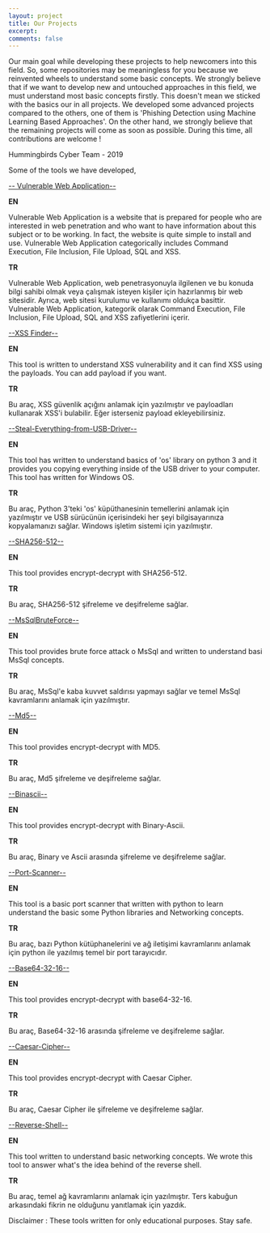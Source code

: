 ```yaml
---
layout: project
title: Our Projects
excerpt: 
comments: false
---
```


Our main goal while developing these projects to help newcomers into this field. So, some repositories may be meaningless for you because we reinvented wheels to understand some basic concepts. We strongly believe that if we want to develop new and untouched approaches in this field, we must understand most basic concepts firstly.  This doesn't mean we sticked with the basics our in all projects. We developed some advanced projects compared to the others, one of them is 'Phishing Detection using Machine Learning Based Approaches'. On the other hand, we strongly believe that the remaining projects will come as soon as possible. During this time, all contributions are welcome !

Hummingbirds Cyber Team - 2019

Some of the tools we have developed,

[-- Vulnerable Web Application--](https://github.com/OWASP/Vulnerable-Web-Application/)

**EN**

Vulnerable Web Application is a website that is prepared for people who are interested in web penetration and who want to have information about this subject or to be working. In fact, the website is quite simple to install and use.
Vulnerable Web Application categorically includes Command Execution, File Inclusion, File Upload, SQL and XSS.

**TR**

Vulnerable Web Application, web penetrasyonuyla ilgilenen ve bu konuda bilgi sahibi olmak veya çalışmak isteyen kişiler için hazırlanmış bir web sitesidir. Ayrıca, web sitesi kurulumu ve kullanımı oldukça basittir.
Vulnerable Web Application, kategorik olarak Command Execution, File Inclusion, File Upload, SQL and XSS zafiyetlerini içerir.



[--XSS Finder--](https://github.com/hummingbirdscyber/XSSFinder)

**EN**

This tool is written to understand XSS vulnerability and it can find XSS using the payloads. You can add payload if you want.

**TR**

Bu araç, XSS güvenlik açığını anlamak için yazılmıştır ve payloadları kullanarak XSS'i bulabilir. Eğer isterseniz payload ekleyebilirsiniz.



[--Steal-Everything-from-USB-Driver--](https://github.com/hummingbirdscyber/Steal-Everything-from-USB-Driver)

**EN**

This tool has written to understand basics of 'os' library on python 3 and it provides you copying everything inside of the USB driver to your computer. This tool has written for Windows OS.

**TR**

Bu araç, Python 3'teki 'os' küpüthanesinin temellerini anlamak için yazılmıştır ve USB sürücünün içerisindeki her şeyi bilgisayarınıza kopyalamanızı sağlar. Windows işletim sistemi için yazılmıştır.



[--SHA256-512--](https://github.com/hummingbirdscyber/SHA256-512)

**EN**

This tool provides encrypt-decrypt with SHA256-512.

**TR**

Bu araç, SHA256-512 şifreleme ve deşifreleme sağlar.



[--MsSqlBruteForce--](https://github.com/hummingbirdscyber/MsSqlBruteForce)

**EN**

This tool provides brute force attack o MsSql and written to understand basi MsSql concepts.

**TR**

Bu araç, MsSql'e kaba kuvvet saldırısı yapmayı sağlar ve temel MsSql kavramlarını anlamak için yazılmıştır.



[--Md5--](https://github.com/hummingbirdscyber/Md5)

**EN**

This tool provides encrypt-decrypt with MD5.

**TR**

Bu araç, Md5 şifreleme ve deşifreleme sağlar.



[--Binascii--](https://github.com/hummingbirdscyber/Binascii)

**EN**

This tool provides encrypt-decrypt with Binary-Ascii.

**TR**

Bu araç, Binary ve Ascii arasında şifreleme ve deşifreleme sağlar.



[--Port-Scanner--](https://github.com/hummingbirdscyber/Port-Scanner)

**EN**

This tool is a basic port scanner that written with python to learn understand the basic some Python libraries and Networking concepts.

**TR**

Bu araç, bazı Python kütüphanelerini ve ağ iletişimi kavramlarını anlamak için python ile yazılmış temel bir port tarayıcıdır.



[--Base64-32-16--](https://github.com/hummingbirdscyber/Base64-32-16)

**EN**

This tool provides encrypt-decrypt with base64-32-16.

**TR**

Bu araç, Base64-32-16 arasında şifreleme ve deşifreleme sağlar.



[--Caesar-Cipher--](https://github.com/hummingbirdscyber/Caesar-Cipher)

**EN**

This tool provides encrypt-decrypt with Caesar Cipher.

**TR**

Bu araç, Caesar Cipher ile şifreleme ve deşifreleme sağlar.



[--Reverse-Shell--](https://github.com/hummingbirdscyber/Reverse-Shell)

**EN**

This tool written to understand basic networking concepts. We wrote this tool to answer what's the idea behind of the reverse shell.

**TR**

Bu araç, temel ağ kavramlarını anlamak için yazılmıştır. Ters kabuğun arkasındaki fikrin ne olduğunu yanıtlamak için yazdık.



Disclaimer : These tools written for only educational purposes. Stay safe. 
